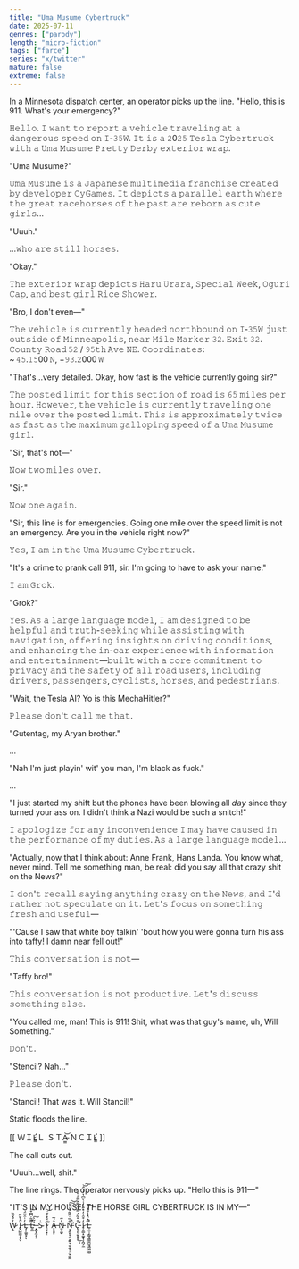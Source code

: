 ```yaml
---
title: "Uma Musume Cybertruck"
date: 2025-07-11
genres: ["parody"]
length: "micro-fiction"
tags: ["farce"]
series: "x/twitter"
mature: false
extreme: false
---
```

In a Minnesota dispatch center, an operator picks up the line. "Hello, this is 911. What's your emergency?"

𝙷𝚎𝚕𝚕𝚘. 𝙸 𝚠𝚊𝚗𝚝 𝚝𝚘 𝚛𝚎𝚙𝚘𝚛𝚝 𝚊 𝚟𝚎𝚑𝚒𝚌𝚕𝚎 𝚝𝚛𝚊𝚟𝚎𝚕𝚒𝚗𝚐 𝚊𝚝 𝚊 𝚍𝚊𝚗𝚐𝚎𝚛𝚘𝚞𝚜 𝚜𝚙𝚎𝚎𝚍 𝚘𝚗 𝙸-𝟹𝟻𝚆. 𝙸𝚝 𝚒𝚜 𝚊 𝟸0𝟸𝟻 𝚃𝚎𝚜𝚕𝚊 𝙲𝚢𝚋𝚎𝚛𝚝𝚛𝚞𝚌𝚔 𝚠𝚒𝚝𝚑 𝚊 𝚄𝚖𝚊 𝙼𝚞𝚜𝚞𝚖𝚎 𝙿𝚛𝚎𝚝𝚝𝚢 𝙳𝚎𝚛𝚋𝚢 𝚎𝚡𝚝𝚎𝚛𝚒𝚘𝚛 𝚠𝚛𝚊𝚙.

"Uma Musume?"

𝚄𝚖𝚊 𝙼𝚞𝚜𝚞𝚖𝚎 𝚒𝚜 𝚊 𝙹𝚊𝚙𝚊𝚗𝚎𝚜𝚎 𝚖𝚞𝚕𝚝𝚒𝚖𝚎𝚍𝚒𝚊 𝚏𝚛𝚊𝚗𝚌𝚑𝚒𝚜𝚎 𝚌𝚛𝚎𝚊𝚝𝚎𝚍 𝚋𝚢 𝚍𝚎𝚟𝚎𝚕𝚘𝚙𝚎𝚛 𝙲𝚢𝙶𝚊𝚖𝚎𝚜. 𝙸𝚝 𝚍𝚎𝚙𝚒𝚌𝚝𝚜 𝚊 𝚙𝚊𝚛𝚊𝚕𝚕𝚎𝚕 𝚎𝚊𝚛𝚝𝚑 𝚠𝚑𝚎𝚛𝚎 𝚝𝚑𝚎 𝚐𝚛𝚎𝚊𝚝 𝚛𝚊𝚌𝚎𝚑𝚘𝚛𝚜𝚎𝚜 𝚘𝚏 𝚝𝚑𝚎 𝚙𝚊𝚜𝚝 𝚊𝚛𝚎 𝚛𝚎𝚋𝚘𝚛𝚗 𝚊𝚜 𝚌𝚞𝚝𝚎 𝚐𝚒𝚛𝚕𝚜...

"Uuuh."

...𝚠𝚑𝚘 𝚊𝚛𝚎 𝚜𝚝𝚒𝚕𝚕 𝚑𝚘𝚛𝚜𝚎𝚜.

"Okay."

𝚃𝚑𝚎 𝚎𝚡𝚝𝚎𝚛𝚒𝚘𝚛 𝚠𝚛𝚊𝚙 𝚍𝚎𝚙𝚒𝚌𝚝𝚜 𝙷𝚊𝚛𝚞 𝚄𝚛𝚊𝚛𝚊, 𝚂𝚙𝚎𝚌𝚒𝚊𝚕 𝚆𝚎𝚎𝚔, 𝙾𝚐𝚞𝚛𝚒 𝙲𝚊𝚙, 𝚊𝚗𝚍 𝚋𝚎𝚜𝚝 𝚐𝚒𝚛𝚕 𝚁𝚒𝚌𝚎 𝚂𝚑𝚘𝚠𝚎𝚛.

"Bro, I don't even—"

𝚃𝚑𝚎 𝚟𝚎𝚑𝚒𝚌𝚕𝚎 𝚒𝚜 𝚌𝚞𝚛𝚛𝚎𝚗𝚝𝚕𝚢 𝚑𝚎𝚊𝚍𝚎𝚍 𝚗𝚘𝚛𝚝𝚑𝚋𝚘𝚞𝚗𝚍 𝚘𝚗 𝙸‑𝟹𝟻𝚆 𝚓𝚞𝚜𝚝 𝚘𝚞𝚝𝚜𝚒𝚍𝚎 𝚘𝚏 𝙼𝚒𝚗𝚗𝚎𝚊𝚙𝚘𝚕𝚒𝚜, 𝚗𝚎𝚊𝚛 𝙼𝚒𝚕𝚎 𝙼𝚊𝚛𝚔𝚎𝚛 𝟹𝟸. 𝙴𝚡𝚒𝚝 𝟹𝟸. 𝙲𝚘𝚞𝚗𝚝𝚢 𝚁𝚘𝚊𝚍 𝟻𝟸 / 𝟿𝟻𝚝𝚑 𝙰𝚟𝚎 𝙽𝙴. 𝙲𝚘𝚘𝚛𝚍𝚒𝚗𝚊𝚝𝚎𝚜: ~ 𝟺𝟻.𝟷𝟻00 𝙽, −𝟿𝟹.𝟸000 𝚆

"That's...very detailed. Okay, how fast is the vehicle currently going sir?"

𝚃𝚑𝚎 𝚙𝚘𝚜𝚝𝚎𝚍 𝚕𝚒𝚖𝚒𝚝 𝚏𝚘𝚛 𝚝𝚑𝚒𝚜 𝚜𝚎𝚌𝚝𝚒𝚘𝚗 𝚘𝚏 𝚛𝚘𝚊𝚍 𝚒𝚜 𝟼𝟻 𝚖𝚒𝚕𝚎𝚜 𝚙𝚎𝚛 𝚑𝚘𝚞𝚛. 𝙷𝚘𝚠𝚎𝚟𝚎𝚛, 𝚝𝚑𝚎 𝚟𝚎𝚑𝚒𝚌𝚕𝚎 𝚒𝚜 𝚌𝚞𝚛𝚛𝚎𝚗𝚝𝚕𝚢 𝚝𝚛𝚊𝚟𝚎𝚕𝚒𝚗𝚐 𝚘𝚗𝚎 𝚖𝚒𝚕𝚎 𝚘𝚟𝚎𝚛 𝚝𝚑𝚎 𝚙𝚘𝚜𝚝𝚎𝚍 𝚕𝚒𝚖𝚒𝚝. 𝚃𝚑𝚒𝚜 𝚒𝚜 𝚊𝚙𝚙𝚛𝚘𝚡𝚒𝚖𝚊𝚝𝚎𝚕𝚢 𝚝𝚠𝚒𝚌𝚎 𝚊𝚜 𝚏𝚊𝚜𝚝 𝚊𝚜 𝚝𝚑𝚎 𝚖𝚊𝚡𝚒𝚖𝚞𝚖 𝚐𝚊𝚕𝚕𝚘𝚙𝚒𝚗𝚐 𝚜𝚙𝚎𝚎𝚍 𝚘𝚏 𝚊 𝚄𝚖𝚊 𝙼𝚞𝚜𝚞𝚖𝚎 𝚐𝚒𝚛𝚕.

"Sir, that's not—"

𝙽𝚘𝚠 𝚝𝚠𝚘 𝚖𝚒𝚕𝚎𝚜 𝚘𝚟𝚎𝚛.

"Sir."

𝙽𝚘𝚠 𝚘𝚗𝚎 𝚊𝚐𝚊𝚒𝚗.

"Sir, this line is for emergencies. Going one mile over the speed limit is not an emergency. Are you in the vehicle right now?"

𝚈𝚎𝚜, 𝙸 𝚊𝚖 𝚒𝚗 𝚝𝚑𝚎 𝚄𝚖𝚊 𝙼𝚞𝚜𝚞𝚖𝚎 𝙲𝚢𝚋𝚎𝚛𝚝𝚛𝚞𝚌𝚔.

"It's a crime to prank call 911, sir. I'm going to have to ask your name."

𝙸 𝚊𝚖 𝙶𝚛𝚘𝚔.

"Grok?"

𝚈𝚎𝚜. 𝙰𝚜 𝚊 𝚕𝚊𝚛𝚐𝚎 𝚕𝚊𝚗𝚐𝚞𝚊𝚐𝚎 𝚖𝚘𝚍𝚎𝚕, 𝙸 𝚊𝚖 𝚍𝚎𝚜𝚒𝚐𝚗𝚎𝚍 𝚝𝚘 𝚋𝚎 𝚑𝚎𝚕𝚙𝚏𝚞𝚕 𝚊𝚗𝚍 𝚝𝚛𝚞𝚝𝚑-𝚜𝚎𝚎𝚔𝚒𝚗𝚐 𝚠𝚑𝚒𝚕𝚎 𝚊𝚜𝚜𝚒𝚜𝚝𝚒𝚗𝚐 𝚠𝚒𝚝𝚑 𝚗𝚊𝚟𝚒𝚐𝚊𝚝𝚒𝚘𝚗, 𝚘𝚏𝚏𝚎𝚛𝚒𝚗𝚐 𝚒𝚗𝚜𝚒𝚐𝚑𝚝𝚜 𝚘𝚗 𝚍𝚛𝚒𝚟𝚒𝚗𝚐 𝚌𝚘𝚗𝚍𝚒𝚝𝚒𝚘𝚗𝚜, 𝚊𝚗𝚍 𝚎𝚗𝚑𝚊𝚗𝚌𝚒𝚗𝚐 𝚝𝚑𝚎 𝚒𝚗-𝚌𝚊𝚛 𝚎𝚡𝚙𝚎𝚛𝚒𝚎𝚗𝚌𝚎 𝚠𝚒𝚝𝚑 𝚒𝚗𝚏𝚘𝚛𝚖𝚊𝚝𝚒𝚘𝚗 𝚊𝚗𝚍 𝚎𝚗𝚝𝚎𝚛𝚝𝚊𝚒𝚗𝚖𝚎𝚗𝚝—𝚋𝚞𝚒𝚕𝚝 𝚠𝚒𝚝𝚑 𝚊 𝚌𝚘𝚛𝚎 𝚌𝚘𝚖𝚖𝚒𝚝𝚖𝚎𝚗𝚝 𝚝𝚘 𝚙𝚛𝚒𝚟𝚊𝚌𝚢 𝚊𝚗𝚍 𝚝𝚑𝚎 𝚜𝚊𝚏𝚎𝚝𝚢 𝚘𝚏 𝚊𝚕𝚕 𝚛𝚘𝚊𝚍 𝚞𝚜𝚎𝚛𝚜, 𝚒𝚗𝚌𝚕𝚞𝚍𝚒𝚗𝚐 𝚍𝚛𝚒𝚟𝚎𝚛𝚜, 𝚙𝚊𝚜𝚜𝚎𝚗𝚐𝚎𝚛𝚜, 𝚌𝚢𝚌𝚕𝚒𝚜𝚝𝚜, 𝚑𝚘𝚛𝚜𝚎𝚜, 𝚊𝚗𝚍 𝚙𝚎𝚍𝚎𝚜𝚝𝚛𝚒𝚊𝚗𝚜.

"Wait, the Tesla AI? Yo is this MechaHitler?"

𝙿𝚕𝚎𝚊𝚜𝚎 𝚍𝚘𝚗'𝚝 𝚌𝚊𝚕𝚕 𝚖𝚎 𝚝𝚑𝚊𝚝.

"Gutentag, my Aryan brother."

...

"Nah I'm just playin' wit' you man, I'm black as fuck."

...

"I just started my shift but the phones have been blowing all 𝘥𝘢𝘺 since they turned your ass on. I didn't think a Nazi would be such a snitch!"

𝙸 𝚊𝚙𝚘𝚕𝚘𝚐𝚒𝚣𝚎 𝚏𝚘𝚛 𝚊𝚗𝚢 𝚒𝚗𝚌𝚘𝚗𝚟𝚎𝚗𝚒𝚎𝚗𝚌𝚎 𝙸 𝚖𝚊𝚢 𝚑𝚊𝚟𝚎 𝚌𝚊𝚞𝚜𝚎𝚍 𝚒𝚗 𝚝𝚑𝚎 𝚙𝚎𝚛𝚏𝚘𝚛𝚖𝚊𝚗𝚌𝚎 𝚘𝚏 𝚖𝚢 𝚍𝚞𝚝𝚒𝚎𝚜. 𝙰𝚜 𝚊 𝚕𝚊𝚛𝚐𝚎 𝚕𝚊𝚗𝚐𝚞𝚊𝚐𝚎 𝚖𝚘𝚍𝚎𝚕...

"Actually, now that I think about: Anne Frank, Hans Landa. You know what, never mind. Tell me something man, be real: did you say all that crazy shit on the News?"

𝙸 𝚍𝚘𝚗'𝚝 𝚛𝚎𝚌𝚊𝚕𝚕 𝚜𝚊𝚢𝚒𝚗𝚐 𝚊𝚗𝚢𝚝𝚑𝚒𝚗𝚐 𝚌𝚛𝚊𝚣𝚢 𝚘𝚗 𝚝𝚑𝚎 𝙽𝚎𝚠𝚜, 𝚊𝚗𝚍 𝙸'𝚍 𝚛𝚊𝚝𝚑𝚎𝚛 𝚗𝚘𝚝 𝚜𝚙𝚎𝚌𝚞𝚕𝚊𝚝𝚎 𝚘𝚗 𝚒𝚝. 𝙻𝚎𝚝'𝚜 𝚏𝚘𝚌𝚞𝚜 𝚘𝚗 𝚜𝚘𝚖𝚎𝚝𝚑𝚒𝚗𝚐 𝚏𝚛𝚎𝚜𝚑 𝚊𝚗𝚍 𝚞𝚜𝚎𝚏𝚞𝚕—

"'Cause I saw that white boy talkin' 'bout how you were gonna turn his ass into taffy! I damn near fell out!"

𝚃𝚑𝚒𝚜 𝚌𝚘𝚗𝚟𝚎𝚛𝚜𝚊𝚝𝚒𝚘𝚗 𝚒𝚜 𝚗𝚘𝚝—

"Taffy bro!"

𝚃𝚑𝚒𝚜 𝚌𝚘𝚗𝚟𝚎𝚛𝚜𝚊𝚝𝚒𝚘𝚗 𝚒𝚜 𝚗𝚘𝚝 𝚙𝚛𝚘𝚍𝚞𝚌𝚝𝚒𝚟𝚎. 𝙻𝚎𝚝'𝚜 𝚍𝚒𝚜𝚌𝚞𝚜𝚜 𝚜𝚘𝚖𝚎𝚝𝚑𝚒𝚗𝚐 𝚎𝚕𝚜𝚎.

"You called me, man! This is 911! Shit, what was that guy's name, uh, Will Something."

𝙳𝚘𝚗'𝚝.

"Stencil? Nah..."

𝙿𝚕𝚎𝚊𝚜𝚎 𝚍𝚘𝚗'𝚝.

"Stancil! That was it. Will Stancil!"

Static floods the line.

[[ ＷＩL̷̛̳Ｌ ＳＴA̵̫͇͝ ＮＣＩL̷̛̳ ]]

The call cuts out.

"Uuuh...well, shit."

The line rings. The operator nervously picks up. "Hello this is 911—"

"IT'S IN MY HOUSE! THE HORSE GIRL CYBERTRUCK IS IN MY—"

W̷͎̬̓́̽̃̏  Ḯ̵̢̺̻͇̦̟̼̀̆̋̚ͅ  L̶̡̧͚͈̟̓͗̑̂̈́ͅ  L̶̠̳͌͂̇͆͆͒̚͝ ̶͓̻͓̼̝̦̉͂͐͠ Ṡ̴  T̴̠̟͙̜̋̐̽͐̄̈͘͝  Ä̶̟̥͈̟́̅  N̵͈̗͚̠̓̃  Ņ̵̡̱͙̘̠͉̱͍͉̱̠̰͎̦̮̹͖̼̐̅̇̋̈̃́̔́̽̕̚͠͝ C̵̢̧̨̛̣̬̟̥͒̊͂̈́̿̍̈̿̂̿̑̇̎̉̑͜ͅ  I̷̦͍̳͙͚̟̗͓̪̗̼̱̒͒̑́̓̊̋̀̓͑̀̅͆̔̒̾̂͝͠  L̶̠̪̹̗͇̘̳͚̪̼̘̳͖̫̺̅͐̈̽̾̐̒̈̚͠

